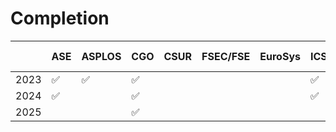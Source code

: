 # Completion

|      | ASE  | ASPLOS | CGO  | CSUR | FSEC/FSE | EuroSys | ICS  | ICSE | ISCA | ISSTA | MICRO | OOPSLA | OSDI | PACT | PLDI | POPL | PPoPP | SC   | TACO | TOCS | TOPLAS | TOSEM | USenix ATC |
| ---- | ---- | ------ | ---- | ---- | -------- | ------- | ---- | ---- | ---- | ----- | ----- | ------ | ---- | ---- | ---- | ---- | ----- | ---- | ---- | ---- | ------ | ----- | ---------- |
| 2023 | ✅    | ✅      | ✅    |      |          |         | ✅    |      | ✅    |       |       |        |      |      |      |      |       |      |      |      |        |       |            |
| 2024 | ✅    |        | ✅    |      |          |         | ✅    |      |      |       |       |        |      |      |      |      |       |      |      |      |        |       |            |
| 2025 |      |        | ✅    |      |          |         |      |      |      |       |       |        |      |      |      |      |       |      |      |      |        |       |            |







